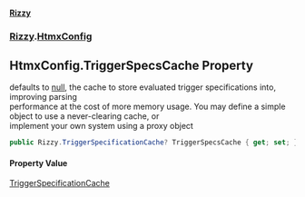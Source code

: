 #### [Rizzy](index.md 'index')
### [Rizzy](Rizzy.md 'Rizzy').[HtmxConfig](Rizzy.HtmxConfig.md 'Rizzy.HtmxConfig')

## HtmxConfig.TriggerSpecsCache Property

defaults to [null](https://docs.microsoft.com/en-us/dotnet/csharp/language-reference/keywords/null 'https://docs.microsoft.com/en-us/dotnet/csharp/language-reference/keywords/null'), the cache to store evaluated trigger specifications into, improving parsing  
performance at the cost of more memory usage. You may define a simple object to use a never-clearing cache, or  
implement your own system using a proxy object

```csharp
public Rizzy.TriggerSpecificationCache? TriggerSpecsCache { get; set; }
```

#### Property Value
[TriggerSpecificationCache](Rizzy.TriggerSpecificationCache.md 'Rizzy.TriggerSpecificationCache')